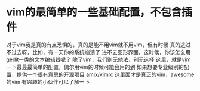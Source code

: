 # vim的最简单的一些基础配置，不包含插件

对于vim我是真的有点恐惧的，真的是能不用vim就不用vim，但有时候
真的逃过不过去呀，比如，有一天你的系统崩溃了
进不去图形界面，这时候，你该怎么用gedit一类的文本编辑器呢？
除了vim，我们别无他法，别无选择
这里，就是vim一下最最最简单的配置，偶尔用vim的时候可能会用的到
如果想要专业级别的配置，提供一个很有意思的开源项目
[amix/vimrc](https://github.com/amix/vimrc)
这里面才是真正的vim，awesome的vim
有兴趣的小伙伴可以了解一下
